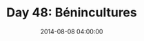 ---
permalink: /jekyll/update/2014/08/08/day48
redirect_to: http://arounddh.elotroalex.com/jekyll/update/2014/08/08/day48
layout: post
title:  "Day 48: Bénincultures"
date:   2014-08-08 04:00:00
categories: jekyll update
---